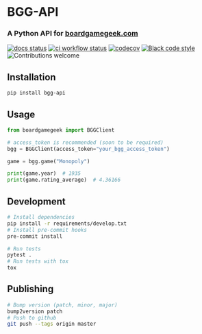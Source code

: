 # BGG-API

### A Python API for [boardgamegeek.com](https://boardgamegeek.com/)


[![docs status](https://readthedocs.org/projects/bgg-api/badge/?version=latest)](https://bgg-api.readthedocs.io/en/latest/)
[![ci workflow status](https://github.com/SukiCZ/boardgamegeek/actions/workflows/ci.yml/badge.svg)](https://github.com/SukiCZ/boardgamegeek/actions)
[![codecov](https://codecov.io/gh/SukiCZ/boardgamegeek/graph/badge.svg?token=LMOWZ62OIS)](https://codecov.io/gh/SukiCZ/boardgamegeek)
[![Black code style](https://img.shields.io/badge/code_style-black-000000.svg)](https://github.com/ambv/black)
![Contributions welcome](https://img.shields.io/badge/contributions-welcome-green.svg)

## Installation

```bash
pip install bgg-api
```

## Usage

```python
from boardgamegeek import BGGClient

# access_token is recommended (soon to be required)
bgg = BGGClient(access_token="your_bgg_access_token")

game = bgg.game("Monopoly")

print(game.year)  # 1935
print(game.rating_average)  # 4.36166
```

## Development

```bash
# Install dependencies
pip install -r requirements/develop.txt
# Install pre-commit hooks
pre-commit install

# Run tests
pytest .
# Run tests with tox
tox
```

## Publishing

```bash
# Bump version (patch, minor, major)
bump2version patch
# Push to github
git push --tags origin master
```
